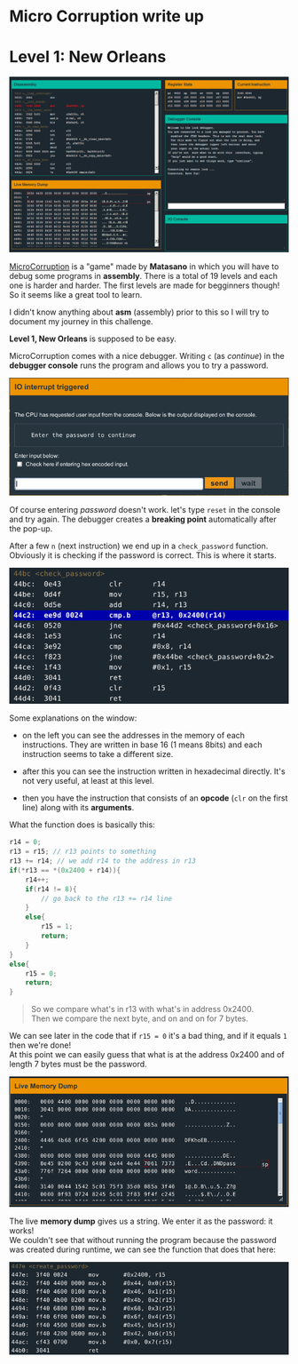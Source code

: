 # Micro Corruption write up

# Level 1: New Orleans

![micro corruption](img/1_1.png)

[MicroCorruption](http://microcorruption.com/) is a "game" made by **Matasano** in which you will have to debug some programs in **assembly**. There is a total of 19 levels and each one is harder and harder. The first levels are made for begginners though! So it seems like a great tool to learn.

I didn't know anything about **asm** (assembly) prior to this so I will try to document my journey in this challenge.

**Level 1, New Orleans** is supposed to be easy.

MicroCorruption comes with a nice debugger. Writing `c` (as *continue*) in the **debugger console** runs the program and allows you to try a password.

![password](img/1_2.png)

Of course entering *password* doesn't work. let's type `reset` in the console and try again. The debugger creates a **breaking point** automatically after the pop-up.

After a few `n` (next instruction) we end up in a `check_password` function. Obviously it is checking if the password is correct. This is where it starts.

![e](img/1_3.png)

Some explanations on the window:

* on the left you can see the addresses in the memory of each instructions. They are written in base 16 (1 means 8bits) and each instruction seems to take a different size.

* after this you can see the instruction written in hexadecimal directly. It's not very useful, at least at this level.

* then you have the instruction that consists of an **opcode** (`clr` on the first line) along with its **arguments**.

What the function does is basically this:

```c
r14 = 0;
r13 = r15; // r13 points to something
r13 += r14; // we add r14 to the address in r13
if(*r13 == *(0x2400 + r14)){
    r14++;
    if(r14 != 8){
        // go back to the r13 += r14 line
    }
    else{
        r15 = 1;
        return;
    }
}
else{
    r15 = 0;
    return;
}
```

> So we compare what's in r13 with what's in address 0x2400.  
Then we compare the next byte, and on and on for 7 bytes.  

We can see later in the code that if `r15 = 0` it's a bad thing, and if it equals `1` then we're done!  
At this point we can easily guess that what is at the address 0x2400 and of length 7 bytes must be the password.  

![f](img/1_4.png)

The live **memory dump** gives us a string. We enter it as the password: it works!  
We couldn't see that without running the program because the password was created during runtime, we can see the function that does that here:

![g](img/1_5.png)